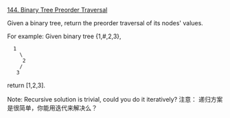 [144. Binary Tree Preorder Traversal](https://leetcode.com/problems/binary-tree-preorder-traversal/description/)

Given a binary tree, return the preorder traversal of its nodes' values.

For example:
Given binary tree {1,#,2,3},

```
  1
    \
     2
    /
   3
```
return [1,2,3].

Note: Recursive solution is trivial, could you do it iteratively?
注意： 递归方案是很简单，你能用迭代来解决么？